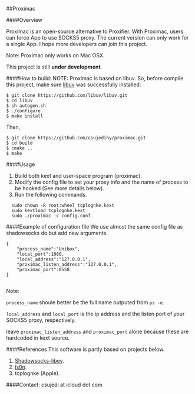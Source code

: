 ##Proximac


####Overview

Proximac is an open-source alternative to Proxifier. With Proximac, users can force App to use SOCKS5 proxy. The current version can only work for a single App. I hope more developers can join this project.

Note: Proximac only works on Mac OSX.

This project is still **under development**.



####How to build:
NOTE: Proximac is based on libuv. So, before compile this project, make sure [libuv](https://github.com/libuv/libuv) was successfully installed:

	$ git clone https://github.com/libuv/libuv.git
	$ cd libuv
	$ sh autogen.sh
	$ ./configure
	$ make install

Then,
 
	$ git clone https://github.com/csujedihy/proximac.git
	$ cd build
	$ cmake ..
	$ make

####Usage
1. Build both kext and user-space program (proximac).
2. Modify the config file to set your proxy info and the name of process to be hooked (See more details below).
3. Run the following commands.

```
  sudo chown -R root:wheel tcplognke.kext
  sudo kextload tcplognke.kext
  sudo ./proximac -c config.conf
```
####Example of configuration file
We use almost the same config file as shadowsocks do but add new arguments.

```
{
    "process_name":"Unibox", 
    "local_port":1080,
    "local_address":"127.0.0.1",
    "proximac_listen_address":"127.0.0.1",
    "proximac_port":8558
}


```
Note: 

```process_name``` shoule better be the full name outputed from ```ps -e```.

```local_address``` and ```local_port``` is the ip address and the listen port of your SOCKS5 proxy, respectively. 

leave ```proximac_listen_address``` and ```proximac_port``` alone because these are hardcoded in kext source. 


####References
This software is partly based on projects below.

1. [Shadowsocks-libev](https://github.com/shadowsocks/shadowsocks-libev).
2. [js0n](https://github.com/quartzjer/js0n).
3. tcplognke (Apple).

####Contact:
csujedi at icloud dot com